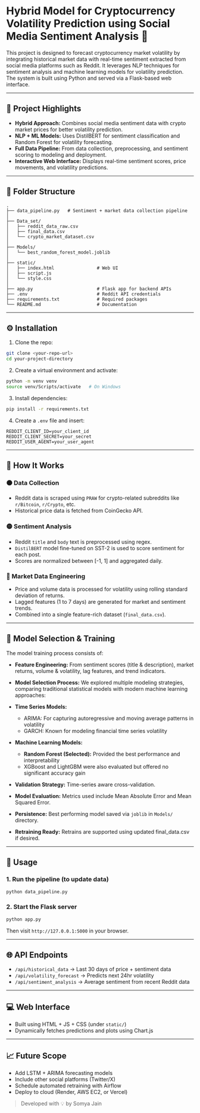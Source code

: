 
# Hybrid Model for Cryptocurrency Volatility Prediction using Social Media Sentiment Analysis 🚀

This project is designed to forecast cryptocurrency market volatility by integrating historical market data with real-time sentiment extracted from social media platforms such as Reddit. It leverages NLP techniques for sentiment analysis and machine learning models for volatility prediction. The system is built using Python and served via a Flask-based web interface.

---

## 📌 Project Highlights

- **Hybrid Approach:** Combines social media sentiment data with crypto market prices for better volatility prediction.
- **NLP + ML Models:** Uses DistilBERT for sentiment classification and Random Forest for volatility forecasting.
- **Full Data Pipeline:** From data collection, preprocessing, and sentiment scoring to modeling and deployment.
- **Interactive Web Interface:** Displays real-time sentiment scores, price movements, and volatility predictions.

---

## 🧱 Folder Structure

```
.
├── data_pipeline.py   # Sentiment + market data collection pipeline
│ 
├── Data_set/
│   ├── reddit_data_raw.csv
│   ├── final_data.csv
│   └── crypto_market_dataset.csv
│
├── Models/
│   └── best_random_forest_model.joblib
│
├── static/
│   ├── index.html                # Web UI
│   ├── script.js
│   └── style.css
│
├── app.py                        # Flask app for backend APIs
├── .env                          # Reddit API credentials
├── requirements.txt              # Required packages
└── README.md                     # Documentation
```

---

## ⚙️ Installation

1. Clone the repo:

```bash
git clone <your-repo-url>
cd your-project-directory
```

2. Create a virtual environment and activate:

```bash
python -m venv venv
source venv/Scripts/activate   # On Windows
```

3. Install dependencies:

```bash
pip install -r requirements.txt
```

4. Create a `.env` file and insert:

```
REDDIT_CLIENT_ID=your_client_id
REDDIT_CLIENT_SECRET=your_secret
REDDIT_USER_AGENT=your_user_agent
```

---

## 🧪 How It Works

### 🟠 Data Collection

- Reddit data is scraped using `PRAW` for crypto-related subreddits like `r/Bitcoin`, `r/Crypto`, etc.
- Historical price data is fetched from CoinGecko API.

### 🟡 Sentiment Analysis

- Reddit `title` and `body` text is preprocessed using regex.
- `DistilBERT` model fine-tuned on SST-2 is used to score sentiment for each post.
- Scores are normalized between [-1, 1] and aggregated daily.

### 🔵 Market Data Engineering

- Price and volume data is processed for volatility using rolling standard deviation of returns.
- Lagged features (1 to 7 days) are generated for market and sentiment trends.
- Combined into a single feature-rich dataset (`final_data.csv`).

---

## 🎯 Model Selection & Training

The model training process consists of:
- **Feature Engineering:** From sentiment scores (title & description), market returns, volume & volatility, lag features, and trend indicators.
- **Model Selection Process:**
We explored multiple modeling strategies, comparing traditional statistical models with modern machine learning approaches:

- **Time Series Models:**
  - ARIMA: For capturing autoregressive and moving average patterns in volatility
  - GARCH: Known for modeling financial time series volatility

- **Machine Learning Models:**
  - **Random Forest (Selected):** Provided the best performance and interpretability
  - XGBoost and LightGBM were also evaluated but offered no significant accuracy gain
  
- **Validation Strategy:** Time-series aware cross-validation.
- **Model Evaluation:** Metrics used include Mean Absolute Error and Mean Squared Error.
- **Persistence:** Best performing model saved via `joblib` in `Models/` directory.
- **Retraining Ready:** Retrains are supported using updated final_data.csv if desired.

---

## 🚀 Usage

### 1. Run the pipeline (to update data)

```bash
python data_pipeline.py
```

### 2. Start the Flask server

```bash
python app.py
```

Then visit `http://127.0.0.1:5000` in your browser.

---

## 🌐 API Endpoints

- `/api/historical_data` → Last 30 days of price + sentiment data
- `/api/volatility_forecast` → Predicts next 24hr volatility
- `/api/sentiment_analysis` → Average sentiment from recent Reddit data

---

## 💻 Web Interface

- Built using HTML + JS + CSS (under `static/`)
- Dynamically fetches predictions and plots using Chart.js

---

## 📈 Future Scope

- Add LSTM + ARIMA forecasting models
- Include other social platforms (Twitter/X)
- Schedule automated retraining with Airflow
- Deploy to cloud (Render, AWS EC2, or Vercel)

> Developed with 💡 by Somya Jain
